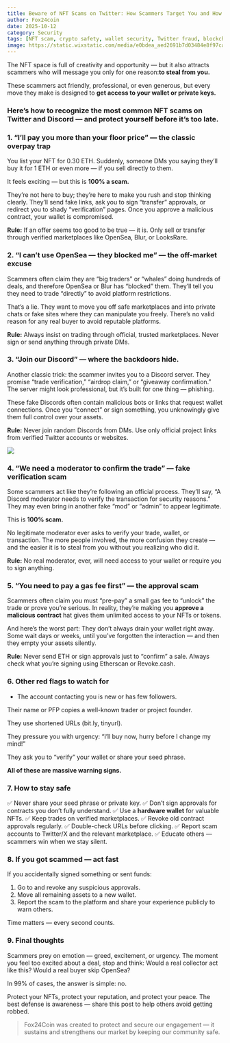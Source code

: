 ```yaml
---
title: Beware of NFT Scams on Twitter: How Scammers Target You and How to Stay Safe
author: Fox24coin
date: 2025-10-12
category: Security
tags: [NFT scam, crypto safety, wallet security, Twitter fraud, blockchain awareness]
image: https://static.wixstatic.com/media/e0bdea_aed2691b7d03484e8f97ca967e9eb910~mv2.png
---
```


The NFT space is full of creativity and opportunity — but it also attracts scammers who will message you only for one reason:**to steal from you.**

These scammers act friendly, professional, or even generous, but every move they make is designed to **get access to your wallet or private keys.** 

### Here’s how to recognize the most common NFT scams on Twitter and Discord — and protect yourself before it’s too late.

### 1. “I’ll pay you more than your floor price” — the classic overpay trap
You list your NFT for 0.30 ETH. Suddenly, someone DMs you saying they’ll buy it for 1 ETH or even more — if you sell directly to them.

It feels exciting — but this is **100% a scam.**

They’re not here to buy; they’re here to make you rush and stop thinking clearly.
They’ll send fake links, ask you to sign “transfer” approvals, or redirect you to shady “verification” pages.
Once you approve a malicious contract, your wallet is compromised.

**Rule:** If an offer seems too good to be true — it is.
Only sell or transfer through verified marketplaces like OpenSea, Blur, or LooksRare. 

### 2. “I can’t use OpenSea — they blocked me” — the off-market excuse

Scammers often claim they are “big traders” or “whales” doing hundreds of deals, and therefore OpenSea or Blur has “blocked” them.
They’ll tell you they need to trade “directly” to avoid platform restrictions.

That’s a lie.
They want to move you off safe marketplaces and into private chats or fake sites where they can manipulate you freely.
There’s no valid reason for any real buyer to avoid reputable platforms.

**Rule:** Always insist on trading through official, trusted marketplaces. Never sign or send anything through private DMs.

### 3. “Join our Discord” — where the backdoors hide.
Another classic trick: the scammer invites you to a Discord server.
They promise “trade verification,” “airdrop claim,” or “giveaway confirmation.”
The server might look professional, but it’s built for one thing — phishing.

These fake Discords often contain malicious bots or links that request wallet connections.
Once you “connect” or sign something, you unknowingly give them full control over your assets.

**Rule:** Never join random Discords from DMs. Use only official project links from verified Twitter accounts or websites.

![](https://static.wixstatic.com/media/e0bdea_040d8b9a763442b1bae73939558a83e4~mv2.png)


### 4. “We need a moderator to confirm the trade” — fake verification scam

Some scammers act like they’re following an official process.
They’ll say, “A Discord moderator needs to verify the transaction for security reasons.”
They may even bring in another fake “mod” or “admin” to appear legitimate.

This is **100% scam.**

No legitimate moderator ever asks to verify your trade, wallet, or transaction.
The more people involved, the more confusion they create — and the easier it is to steal from you without you realizing who did it.

**Rule:** No real moderator, ever, will need access to your wallet or require you to sign anything.

### 5. “You need to pay a gas fee first” — the approval scam

Scammers often claim you must “pre-pay” a small gas fee to “unlock” the trade or prove you’re serious.
In reality, they’re making you **approve a malicious contract** hat gives them unlimited access to your NFTs or tokens.

And here’s the worst part:
They don’t always drain your wallet right away.
Some wait days or weeks, until you’ve forgotten the interaction — and then they empty your assets silently.

**Rule:** Never send ETH or sign approvals just to “confirm” a sale. Always check what you’re signing using Etherscan or Revoke.cash.

### 6. Other red flags to watch for

* The account contacting you is new or has few followers.

Their name or PFP copies a well-known trader or project founder.

They use shortened URLs (bit.ly, tinyurl).

They pressure you with urgency: “I’ll buy now, hurry before I change my mind!”

They ask you to “verify” your wallet or share your seed phrase.

**All of these are massive warning signs.**

### 7. How to stay safe

✅ Never share your seed phrase or private key.
✅ Don’t sign approvals for contracts you don’t fully understand.
✅ Use a **hardware wallet** for valuable NFTs.
✅ Keep trades on verified marketplaces.
✅ Revoke old contract approvals regularly.
✅ Double-check URLs before clicking.
✅ Report scam accounts to Twitter/X and the relevant marketplace.
✅ Educate others — scammers win when we stay silent.

### 8. If you got scammed — act fast

If you accidentally signed something or sent funds:

1. Go to [](https://revoke.cash/) and revoke any suspicious approvals.
2. Move all remaining assets to a new wallet.
3. Report the scam to the platform and share your experience publicly to warn others.

Time matters — every second counts.

### 9. Final thoughts

Scammers prey on emotion — greed, excitement, or urgency.
The moment you feel too excited about a deal, stop and think:
Would a real collector act like this? Would a real buyer skip OpenSea?

In 99% of cases, the answer is simple: no.

Protect your NFTs, protect your reputation, and protect your peace.
The best defense is awareness — share this post to help others avoid getting robbed.

> Fox24Coin was created to protect and secure our engagement — it sustains and strengthens our market by keeping our community safe.